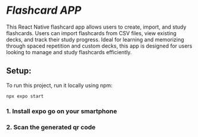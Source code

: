 # ***Flashcard APP***
This React Native flashcard app allows users to create, import, and study flashcards. Users can import flashcards from CSV files, view existing decks, and track their study progress. Ideal for learning and memorizing through spaced repetition and custom decks, this app is designed for users looking to manage and study flashcards efficiently.

## Setup:
To run this project, run it locally using npm:
```
npx expo start
```
### 1. Install expo go on your smartphone
### 2. Scan the generated qr code
